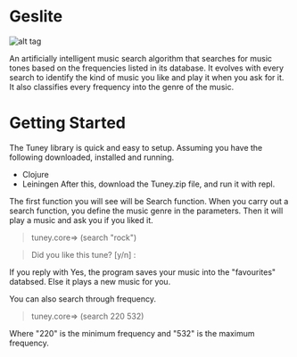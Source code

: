 Geslite
=======

![alt tag](http://3.bp.blogspot.com/-uBXN0GwDsYQ/VjFpgOjhzCI/AAAAAAAACQs/8-7oJcSE3Rw/s1600/Tuney.png)

An artificially intelligent music search algorithm that searches for music tones based on the frequencies listed in its database. It evolves with every search to identify the kind of music you like and play it when you ask for it. It also classifies every frequency into the genre of the music.

Getting Started
=======
The Tuney library is quick and easy to setup. Assuming you have the following downloaded, installed and running.
* Clojure
* Leiningen
After this, download the Tuney.zip file, and run it with repl.

The first function you will see will be Search function. When you carry out a search function, you define the music genre in the parameters. Then it will play a music and ask you if you liked it.

> tuney.core=> (search "rock")

> Did you like this tune? [y/n] : 

If you reply with Yes, the program saves your music into the "favourites" databsed. Else it plays a new music for you.

You can also search through frequency.

> tuney.core=> (search 220 532)

Where "220" is the minimum frequency and "532" is the maximum frequency.

